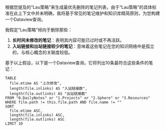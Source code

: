 根据您提及的“Lau策略”来生成最优先删除的笔记列表，由于“Lau策略”的具体标准在此上下文中并未明确，我将基于常见的笔记维护和知识库精简原则，为您构建一个Dataview查询。

我假定“Lau策略”倾向于删除那些：
1.  **长时间未修改的笔记**：表明其内容可能已过时或不再活跃。
2.  **入站链接和出站链接较少的笔记**：意味着这些笔记在您的知识网络中是孤立的，与核心概念的关联度较低。

基于以上假设，以下是一个Dataview查询，它将列出10条最符合这些条件的笔记：

```dataview
TABLE
  file.mtime AS "上次修改",
  length(file.inlinks) AS "入站链接数",
  length(file.outlinks) AS "出站链接数"
FROM "0.DailyNotes" or "1.Projects" or "2.Sphere" or "3.Resources"
WHERE file.path != this.file.path AND file.name != ""
SORT
  file.mtime ASC,
  length(file.inlinks) ASC,
  length(file.outlinks) ASC
LIMIT 10
```
